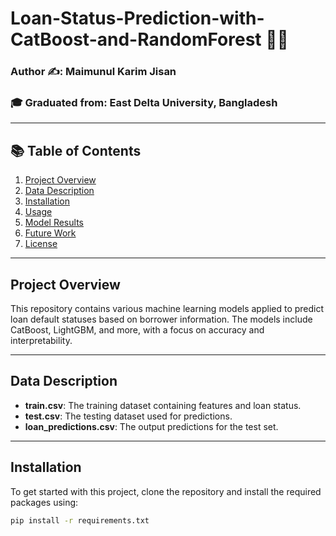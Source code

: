 # Loan-Status-Prediction-with-CatBoost-and-RandomForest 🚀🌌

### Author ✍️: Maimunul Karim Jisan
### 🎓 Graduated from: East Delta University, Bangladesh

---

## 📚 Table of Contents
1. [Project Overview](#project-overview)
2. [Data Description](#data-description)
3. [Installation](#installation)
4. [Usage](#usage)
5. [Model Results](#model-results)
6. [Future Work](#future-work)
7. [License](#license)

---

## Project Overview
This repository contains various machine learning models applied to predict loan default statuses based on borrower information. The models include CatBoost, LightGBM, and more, with a focus on accuracy and interpretability.

---

## Data Description
- **train.csv**: The training dataset containing features and loan status.
- **test.csv**: The testing dataset used for predictions.
- **loan_predictions.csv**: The output predictions for the test set.

---

## Installation
To get started with this project, clone the repository and install the required packages using:

```bash
pip install -r requirements.txt
